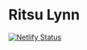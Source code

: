 # Ritsu Lynn

[![Netlify Status](https://api.netlify.com/api/v1/badges/17224db3-5bb1-43bf-9e49-2f10071ee25f/deploy-status)](https://app.netlify.com/sites/ritsulynn/deploys)
